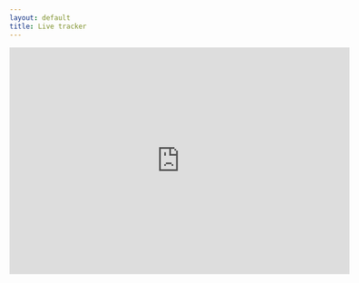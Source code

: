 ```yaml
---
layout: default
title: Live tracker
---
```

<iframe
 src='https://spotwalla.com/tripViewer.php?id=197e45b22ea8d7129f&hoursPast=0&showAll=yes&showHome=no&showInfo=no'
 width='600'
 height='400'
 scrolling='false'
 frameborder='0'>
Embedding failed because inline frames are not supported by your browser or the web server.
</iframe>
